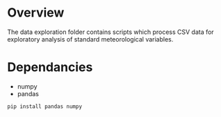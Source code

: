 # Overview
The data exploration folder contains scripts which process CSV data for exploratory analysis of standard meteorological variables.


# Dependancies 
* numpy
* pandas

```python
pip install pandas numpy
```

